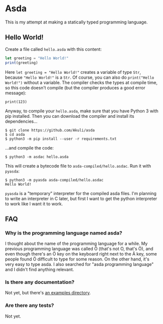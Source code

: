 # Asda

This is my attempt at making a statically typed programming language.


## Hello World!

Create a file called `hello.asda` with this content:

```js
let greeting = "Hello World!"
print(greeting)
```

Here `let greeting = "Hello World!"` creates a variable of type `Str`, because
`"Hello World!"` is a `Str`. Of course, you can also do `print("Hello World!")`
without a variable. The compiler checks the types at compile time, so this code
doesn't compile (but the compiler produces a good error message):

```
print(123)
```

Anyway, to compile your `hello.asda`, make sure that you have Python 3 with pip
installed. Then you can download the compiler and install its dependencies...

```
$ git clone https://github.com/Akuli/asda
$ cd asda
$ python3 -m pip install --user -r requirements.txt
```

...and compile the code:

```
$ python3 -m asdac hello.asda
```

This will create a bytecode file to `asda-compiled/hello.asdac`. Run it with
`pyasda`:

```
$ python3 -m pyasda asda-compiled/hello.asdac
Hello World!
```

`pyasda` is a "temporary" interpreter for the compiled asda files. I'm planning
to write an interpreter in C later, but first I want to get the python
interpreter to work like I want it to work.


## FAQ

### Why is the programming language named asda?

I thought about the name of the programming language for a while. My previous
programming language was called Ö (that's not O, that's Ö), and even though
there's an Ö key on the keyboard right next to the Ä key, some people found Ö
difficult to type for some reason. On the other hand, it's very easy to type
asda. I also searched for "asda programming language" and I didn't find
anything relevant.

### Is there any documentation?

Not yet, but there's [an examples directory](examples/).

### Are there any tests?

Not yet.
